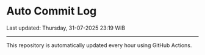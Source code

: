 # Auto Commit Log

Last updated: Thursday, 31-07-2025 23:19 WIB

---

This repository is automatically updated every hour using GitHub Actions.
